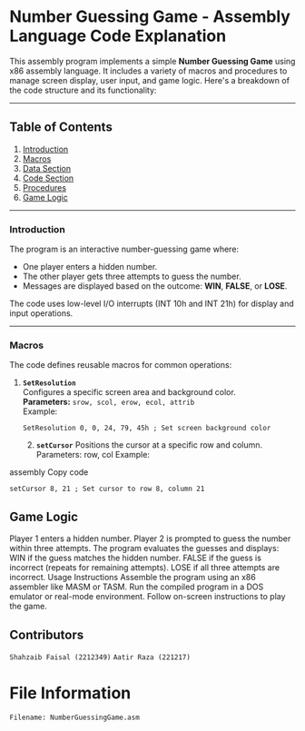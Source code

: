 # Number Guessing Game - Assembly Language Code Explanation

This assembly program implements a simple **Number Guessing Game** using x86 assembly language. It includes a variety of macros and procedures to manage screen display, user input, and game logic. Here's a breakdown of the code structure and its functionality:

---

## **Table of Contents**

1. [Introduction](#introduction)
2. [Macros](#macros)
3. [Data Section](#data-section)
4. [Code Section](#code-section)
5. [Procedures](#procedures)
6. [Game Logic](#game-logic)

---

### **Introduction**

The program is an interactive number-guessing game where:

- One player enters a hidden number.
- The other player gets three attempts to guess the number.
- Messages are displayed based on the outcome: **WIN**, **FALSE**, or **LOSE**.

The code uses low-level I/O interrupts (INT 10h and INT 21h) for display and input operations.

---

### **Macros**

The code defines reusable macros for common operations:

1. **`SetResolution`**  
    Configures a specific screen area and background color.  
    **Parameters:** `srow, scol, erow, ecol, attrib`  
    Example:
   ```assembly
   SetResolution 0, 0, 24, 79, 45h ; Set screen background color
   ```
   2. **`setCursor`**
      Positions the cursor at a specific row and column.
      Parameters: row, col
      Example:

assembly
Copy code

`setCursor 8, 21 ; Set cursor to row 8, column 21`

## Game Logic

Player 1 enters a hidden number.
Player 2 is prompted to guess the number within three attempts.
The program evaluates the guesses and displays:
WIN if the guess matches the hidden number.
FALSE if the guess is incorrect (repeats for remaining attempts).
LOSE if all three attempts are incorrect.
Usage Instructions
Assemble the program using an x86 assembler like MASM or TASM.
Run the compiled program in a DOS emulator or real-mode environment.
Follow on-screen instructions to play the game.

## Contributors

`Shahzaib Faisal (2212349)`
`Aatir Raza (221217)`

# File Information

`Filename: NumberGuessingGame.asm`
